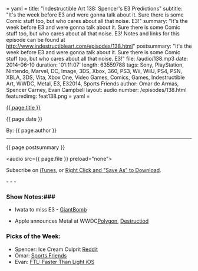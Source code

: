 = yaml =
title: "Indestructible Art 138: Spencer's E3 Predictions"
subtitle: "It's the week before E3 and were gonna talk about it. Sure there is some Comic stuff too, but who cares about all that noise. E3!"
summary: "It's the week before E3 and were gonna talk about it. Sure there is some Comic stuff too, but who cares about all that noise. E3! Notes and links for this episode can be found at http://www.indestructibleart.com/episodes/138.html"
postsummary: "It's the week before E3 and were gonna talk about it. Sure there is some Comic stuff too, but who cares about all that noise. E3!"
file: /audio/138.mp3
date: 2014-06-10
duration: '01:11:07'
length: 63559788
tags: Sony, PlayStation, Nintendo, Marvel, DC, Image, 3DS, Xbox, 360, PS3, Wii, WiiU, PS4, PSN, XBLA, 3DS, Vita, Xbox One, Video Games, Comics, Games, Indestructible Art, WWDC, Metal, E3, E32014, Sports Friends
author: Omar de Armas, Spencer Carney, Evan Campbell
layout: audio
number: /episodes/138.html
featuredimg: feat138.png
= yaml =

<a href="{{ page.url }}" class='postTitleLink'><p class='postTitle'>{{ page.title }}</p></a>
<p class='postPublished'>{{ page.date }}</p>
<p class='postAuthor'>By: {{ page.author }}</p>
<hr>

<p class='podcastSummary'>{{ page.postsummary }}</p>

<audio src={{ page.file }} preload="none"></audio>
<p class='subLinks'>Subscribe on <a href='http://bit.ly/iapodcast'>iTunes</a>, or <a href={{ page.file }}>Right Click and "Save As" to Download</a>.</p>
- - -

### Show Notes:###
* Iwata to miss E3 - [GiantBomb](http://www.giantbomb.com/articles/nintendos-satoru-iwata-missing-e3-over-health-issues/1100-4933/)

* Apple announces Metal at WWDC[Polygon](http://www.polygon.com/2014/6/2/5773128/metal-ios-gaming-wwdc), [Destructiod](http://www.destructoid.com/apple-announces-metal-to-bring-console-quality-graphics-to-ios-275800.phtml)

### Picks of the Week: ###
* Spencer: Ice Cream Culprit [Reddit](http://imgur.com/a/vshJG?)
* Omar: [Sports Friends](http://sportsfriendsgame.com/)
* Evan: [FTL: Faster Than Light iOS](https://itunes.apple.com/us/app/ftl-faster-than-light/id833951143?mt=8)
